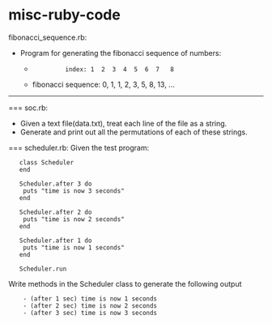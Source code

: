 misc-ruby-code
==============

fibonacci_sequence.rb:

- Program for generating the fibonacci sequence of numbers:

  -              index: 1  2  3  4  5  6  7   8
  - fibonacci sequence: 0, 1, 1, 2, 3, 5, 8, 13, ...
----------------------------------------------------------------
=== soc.rb:
 - Given a text file(data.txt), treat each line of the file as a string.
 - Generate and print out all the permutations of each of these strings.


=== scheduler.rb:
 Given the test program:

       class Scheduler
       end

       Scheduler.after 3 do
       	puts "time is now 3 seconds"
       end

       Scheduler.after 2 do
       	puts "time is now 2 seconds"
       end

       Scheduler.after 1 do
       	puts "time is now 1 seconds"
       end

       Scheduler.run

 Write methods in the Scheduler class to generate the following output

        - (after 1 sec) time is now 1 seconds
        - (after 2 sec) time is now 2 seconds
        - (after 3 sec) time is now 3 seconds
